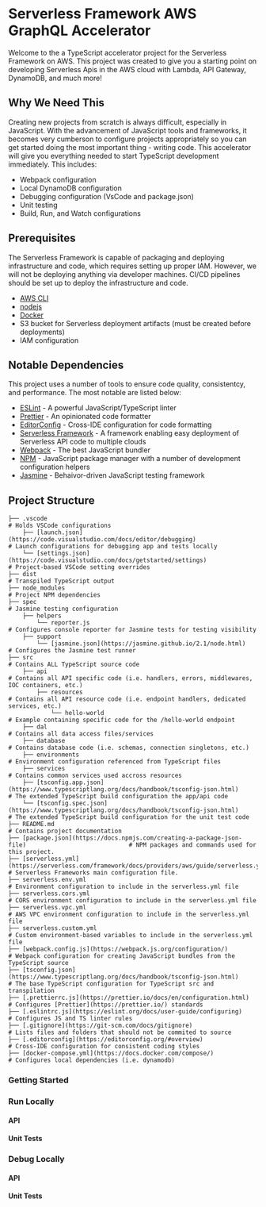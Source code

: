 # Serverless Framework AWS GraphQL Accelerator

Welcome to the a TypeScript accelerator project for the Serverless Framework on AWS. This project was created to give you a starting point on developing Serverless Apis in the AWS cloud with Lambda, API Gateway, DynamoDB, and much more!

## Why We Need This

Creating new projects from scratch is always difficult, especially in JavaScript. With the advancement of JavaScript tools and frameworks, it becomes very cumberson to configure projects appropriately so you can get started doing the most important thing - writing code. This accelerator will give you everything needed to start TypeScript development immediately. This includes:

- Webpack configuration
- Local DynamoDB configuration
- Debugging configuration (VsCode and package.json)
- Unit testing
- Build, Run, and Watch configurations

## Prerequisites

The Serverless Framework is capable of packaging and deploying infrastructure and code, which requires setting up proper IAM. However, we will not be deploying anything via developer machines. CI/CD pipelines should be set up to deploy the infrastructure and code.

- [AWS CLI](https://docs.aws.amazon.com/cli/latest/userguide/cli-chap-install.html)
- [nodejs](https://nodejs.org/en/)
- [Docker](https://www.docker.com/)
- S3 bucket for Serverless deployment artifacts (must be created before deployments)
- IAM configuration

## Notable Dependencies

This project uses a number of tools to ensure code quality, consistentcy, and performance. The most notable are listed below:

- [ESLint](https://eslint.org/) - A powerful JavaScript/TypeScript linter
- [Prettier](https://prettier.io/) - An opinionated code formatter
- [EditorConfig](https://editorconfig.org/) - Cross-IDE configuration for code formatting
- [Serverless Framework](https://serverless.com/) - A framework enabling easy deployment of Serverless API code to multiple clouds
- [Webpack](https://webpack.js.org/) - The best JavaScript bundler
- [NPM](https://www.npmjs.com/) - JavaScript package manager with a number of development configuration helpers
- [Jasmine](https://jasmine.github.io/) - Behaivor-driven JavaScript testing framework

## Project Structure

```
├── .vscode                                                                                         # Holds VSCode configurations
    ├── [launch.json](https://code.visualstudio.com/docs/editor/debugging)                          # Launch configurations for debugging app and tests locally
    └── [settings.json](https://code.visualstudio.com/docs/getstarted/settings)                     # Project-based VSCode setting overrides
├── dist                                                                                            # Transpiled TypeScript output
├── node_modules                                                                                    # Project NPM dependencies
├── spec                                                                                            # Jasmine testing configuration
    ├── helpers
        └── reporter.js                                                                             # Configures console reporter for Jasmine tests for testing visibility
    ├── support
        └── [jasmine.json](https://jasmine.github.io/2.1/node.html)                                 # Configures the Jasmine test runner
├── src                                                                                             # Contains ALL TypeScript source code
    ├── api                                                                                         # Contains all API specific code (i.e. handlers, errors, middlewares, IOC containers, etc.)
        ├── resources                                                                               # Contains all API resource code (i.e. endpoint handlers, dedicated services, etc.)
            └── hello-world                                                                         # Example containing specific code for the /hello-world endpoint
    ├── dal                                                                                         # Contains all data access files/services
    ├── database                                                                                    # Contains database code (i.e. schemas, connection singletons, etc.)
    ├── environments                                                                                # Environment configuration referenced from TypeScript files
    ├── services                                                                                    # Contains common services used accross resources
    ├── [tsconfig.app.json](https://www.typescriptlang.org/docs/handbook/tsconfig-json.html)        # The extended TypeScript build configuration the app/api code
    └── [tsconfig.spec.json](https://www.typescriptlang.org/docs/handbook/tsconfig-json.html)       # The extended TypeScript build configuration for the unit test code
├── README.md                                                                                       # Contains project documentation
├── [package.json](https://docs.npmjs.com/creating-a-package-json-file)                             # NPM packages and commands used for this project.
├── [serverless.yml](https://serverless.com/framework/docs/providers/aws/guide/serverless.yml/)     # Serverless Frameworks main configuration file.
├── serverless.env.yml                                                                              # Environment configuration to include in the serverless.yml file
├── serverless.cors.yml                                                                             # CORS environment configuration to include in the serverless.yml file
├── serverless.vpc.yml                                                                              # AWS VPC environment configuration to include in the serverless.yml file
├── serverless.custom.yml                                                                           # Custom environment-based variables to include in the serverless.yml file
├── [webpack.config.js](https://webpack.js.org/configuration/)                                      # Webpack configuration for creating JavaScript bundles from the TypeScript source
├── [tsconfig.json](https://www.typescriptlang.org/docs/handbook/tsconfig-json.html)                # The base TypeScript configuration for TypeScript src and transpilation
├── [.prettierrc.js](https://prettier.io/docs/en/configuration.html)                                # Configures [Prettier](https://prettier.io/) standards
├── [.eslintrc.js](https://eslint.org/docs/user-guide/configuring)                                  # Configures JS and TS linter rules
├── [.gitignore](https://git-scm.com/docs/gitignore)                                                # Lists files and folders that should not be commited to source
├── [.editorconfig](https://editorconfig.org/#overview)                                             # Cross-IDE configuration for consistent coding styles
├── [docker-compose.yml](https://docs.docker.com/compose/)                                          # Configures local dependencies (i.e. dynamodb)
```

### Getting Started

### Run Locally

#### API

#### Unit Tests

### Debug Locally

#### API

#### Unit Tests
